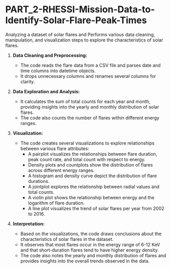 # PART_2-RHESSI-Mission-Data-to-Identify-Solar-Flare-Peak-Times
Analyzing a dataset of solar flares and Performs various data cleaning, manipulation, and visualization steps to explore the characteristics of solar flares.

1. **Data Cleaning and Preprocessing:**
   - The code reads the flare data from a CSV file and parses date and time columns into datetime objects.
   - It drops unnecessary columns and renames several columns for clarity.

2. **Data Exploration and Analysis:**
   - It calculates the sum of total counts for each year and month, providing insights into the yearly and monthly distribution of solar flares.
   - The code also counts the number of flares within different energy ranges.

3. **Visualization:**
   - The code creates several visualizations to explore relationships between various flare attributes:
     - A pairplot visualizes the relationships between flare duration, peak count rate, and total count with respect to energy.
     - Density plots and countplots show the distribution of flares across different energy ranges.
     - A histogram and density curve depict the distribution of flare durations.
     - A jointplot explores the relationship between radial values and total counts.
     - A violin plot shows the relationship between energy and the logarithm of flare duration.
     - A line plot visualizes the trend of solar flares per year from 2002 to 2016.

4. **Interpretation:**
   - Based on the visualizations, the code draws conclusions about the characteristics of solar flares in the dataset.
   - It observes that most flares occur in the energy range of 6-12 KeV and that short-duration flares tend to have higher energy density.
   - The code also notes the yearly and monthly distribution of flares and provides insights into the overall trends observed in the data.
